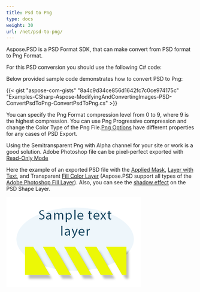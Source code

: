 ```yaml
---
title: Psd to Png
type: docs
weight: 30
url: /net/psd-to-png/
---
```


Aspose.PSD is a PSD Format SDK, that can make convert from PSD format to Png Format.

For this PSD conversion you should use the following C# code:

Below provided sample code demonstrates how to convert PSD to Png:

{{< gist "aspose-com-gists" "8a4c9d34ce856d1642fc7c0ce974175c" "Examples-CSharp-Aspose-ModifyingAndConvertingImages-PSD-ConvertPsdToPng-ConvertPsdToPng.cs" >}}

You can specify the Png Format compression level from 0 to 9, where 9 is the highest compression. You can use Png Progressive compression and change the Color Type of the Png File.[Png Options](https://apireference.aspose.com/psd/net/aspose.psd.imageoptions/pngoptions) have different properties for any cases of PSD Export.

Using the Semitransparent Png with Alpha channel for your site or work is a good solution. Adobe Photoshop file can be pixel-perfect exported with [Read-Only Mode](https://apireference.aspose.com/psd/net/aspose.psd.imageloadoptions/psdloadoptions/properties/readonlymode)

Here the example of an exported PSD file with the [Applied Mask](https://docs.aspose.com/display/psdjava/Apply+Masking), [Layer with Text](https://apireference.aspose.com/psd/net/aspose.psd.fileformats.psd.layers/textlayer), and Transparent [Fill Color Layer](https://apireference.aspose.com/psd/net/aspose.psd.fileformats.psd.layers.filllayers/filllayer) (Aspose.PSD support all types of the [Adobe Photoshop Fill Layer](https://docs.aspose.com/display/psdjava/Support+of+Fill+Layers)). Also, you can see the [shadow effect](/psd/net/shadow-effects-in-psd-file/) on the PSD Shape Layer.

![todo:image_alt_text](psd-to-png_1.png)
